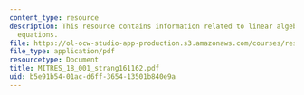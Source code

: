 ```yaml
---
content_type: resource
description: This resource contains information related to linear algebra and differential
  equations.
file: https://ol-ocw-studio-app-production.s3.amazonaws.com/courses/res-18-001-calculus-online-textbook-spring-2005/b5e91b5401acd6ff365413501b840e9a_MITRES_18_001_strang161162.pdf
file_type: application/pdf
resourcetype: Document
title: MITRES_18_001_strang161162.pdf
uid: b5e91b54-01ac-d6ff-3654-13501b840e9a
---
```

